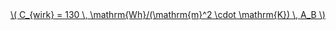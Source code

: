 <a href="/eco2_guide_center/1.%20ECO2%20Logic%20Guide/Hee1_Equation_List.html" class="equation-link" target="_blank" rel="noopener noreferrer">
  \( C_{wirk} = 130 \, \mathrm{Wh}/(\mathrm{m}^2 \cdot \mathrm{K}) \, A_B \) 
</a>
